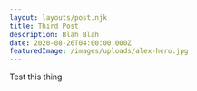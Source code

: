 ```yaml
---
layout: layouts/post.njk
title: Third Post
description: Blah Blah
date: 2020-08-26T04:00:00.000Z
featuredImage: /images/uploads/alex-hero.jpg
---
```

Test this thing